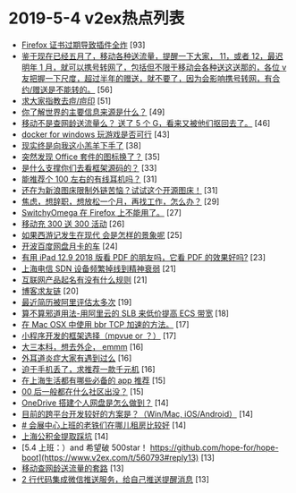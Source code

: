 # 2019-5-4 v2ex热点列表

+ [Firefox 证书过期导致插件全炸](https://www.v2ex.com/t/560803#reply93) [93]
+ [鉴于现在已经五月了，移动各种送流量，提醒一下大家， 11，或者 12，最迟明年 1 月，就可以携号转网了，包括但不限于移动会各种送这送那的，各位 v 友把握一下尺度，超过半年的赠送，就不要了，因为会影响携号转网，有合约/赠送是不能转的。](https://www.v2ex.com/t/560824#reply56) [56]
+ [求大家指教去痘/痘印](https://www.v2ex.com/t/560808#reply51) [51]
+ [你了解世界的主要信息来源是什么？](https://www.v2ex.com/t/560838#reply49) [49]
+ [移动不是查网龄送流量么？ 送了 5 个 G，看来又被他们抠回去了。](https://www.v2ex.com/t/560796#reply46) [46]
+ [docker for windows 玩游戏是否可行](https://www.v2ex.com/t/560815#reply43) [43]
+ [现实终是向我这小羔羊下手了](https://www.v2ex.com/t/560905#reply38) [38]
+ [突然发现 Office 套件的图标换了？](https://www.v2ex.com/t/560819#reply35) [35]
+ [是什么支撑你们去看框架源码的？](https://www.v2ex.com/t/560899#reply33) [33]
+ [能推荐个 100 左右的有线耳机吗？](https://www.v2ex.com/t/560817#reply31) [31]
+ [还在为新浪图床限制外链苦恼？试试这个开源图床！](https://www.v2ex.com/t/560833#reply31) [31]
+ [焦虑，想辞职，想放松一个月，再找工作，怎么办？](https://www.v2ex.com/t/560843#reply29) [29]
+ [SwitchyOmega 在 Firefox 上不能用了。](https://www.v2ex.com/t/560807#reply27) [27]
+ [移动充 300 送 300 活动](https://www.v2ex.com/t/560895#reply26) [26]
+ [如果西游记发生在现代 会是怎样的景象呢](https://www.v2ex.com/t/560841#reply25) [25]
+ [开波百度网盘月卡的车](https://www.v2ex.com/t/560797#reply24) [24]
+ [有用 iPad 12.9 2018 版看 PDF 的朋友吗，它看 PDF 的效果好吗?](https://www.v2ex.com/t/560825#reply23) [23]
+ [上海电信 SDN 设备频繁掉线到精神衰弱](https://www.v2ex.com/t/560903#reply21) [21]
+ [互联网产品起名有没有什么规则](https://www.v2ex.com/t/560878#reply21) [21]
+ [博客求友链](https://www.v2ex.com/t/560876#reply20) [20]
+ [最近简历被阿里评估太多次](https://www.v2ex.com/t/560880#reply19) [19]
+ [算不算邪道用法-用阿里云的 SLB 来低价提高 ECS 带宽](https://www.v2ex.com/t/560802#reply18) [18]
+ [在 Mac OSX 中使用 bbr TCP 加速的方法。](https://www.v2ex.com/t/560809#reply17) [17]
+ [小程序开发的框架选择（mpvue or ？）](https://www.v2ex.com/t/560836#reply17) [17]
+ [大三本科，想去外企， emmm](https://www.v2ex.com/t/560795#reply16) [16]
+ [外耳道炎症大家有遇到过么](https://www.v2ex.com/t/560839#reply16) [16]
+ [迫于手机丢了，求推荐一款千元机](https://www.v2ex.com/t/560869#reply16) [16]
+ [在上海生活都有哪些必备的 app 推荐](https://www.v2ex.com/t/560794#reply15) [15]
+ [00 后一般都在什么社区出没？](https://www.v2ex.com/t/560894#reply15) [15]
+ [OneDrive 搭建个人网盘是怎么做到？](https://www.v2ex.com/t/560826#reply14) [14]
+ [目前的跨平台开发较好的方案是？（Win/Mac, iOS/Android）](https://www.v2ex.com/t/560832#reply14) [14]
+ [# 会展中心上班的老铁们在哪儿租房比较好](https://www.v2ex.com/t/560859#reply14) [14]
+ [上海公积金提取踩坑](https://www.v2ex.com/t/560886#reply14) [14]
+ [5.4 上班：）and 希望破 500star！ https://github.com/hope-for/hope-boot](https://www.v2ex.com/t/560793#reply13) [13]
+ [移动查网龄送流量的套路](https://www.v2ex.com/t/560810#reply13) [13]
+ [2 行代码集成微信推送服务，给自己推送提醒消息](https://www.v2ex.com/t/560849#reply13) [13]
